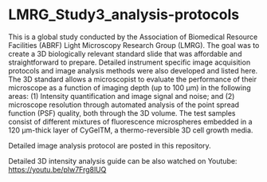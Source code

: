 # LMRG_Study3_analysis-protocols

This is a global study conducted by the Association of Biomedical Resource Facilities (ABRF) Light Microscopy Research Group (LMRG). The goal was to create a 3D biologically relevant standard slide that was affordable and straightforward to prepare. Detailed instrument specific image acquisition protocols and image analysis methods were also developed and listed here. The 3D standard allows a microscopist to evaluate the performance of their microscope as a function of imaging depth (up to 100 µm) in the following areas: (1) Intensity quantification and image signal and noise; and (2) microscope resolution through automated analysis of the point spread function (PSF) quality, both through the 3D volume. The test samples consist of different mixtures of fluorescence microspheres embedded in a 120 µm-thick layer of CyGelTM, a thermo-reversible 3D cell growth media.

Detailed image analysis protocol are posted in this repository.

Detailed 3D intensity analysis guide can be also watched on Youtube: https://youtu.be/plw7Frg8lUQ
